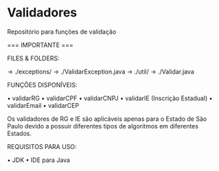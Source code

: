 # Validadores
Repositório para funções de validação

=== IMPORTANTE ===

FILES & FOLDERS:

-> ./exceptions/
  -> ./ValidarException.java
-> ./util/
  -> ./Validar.java
  

FUNÇÕES DISPONÍVEIS:

• validarRG
• validarCPF
• validarCNPJ
• validarIE (Inscrição Estadual)
• validarEmail
• validarCEP

Os validadores de RG e IE são aplicáveis apenas para o Estado de São Paulo devido a possuir diferentes tipos de algoritmos em diferentes Estados.

REQUISITOS PARA USO:

• JDK
• IDE para Java
